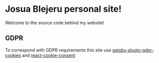 # Josua Blejeru personal site!

Welcome to the source code behind my website!


## GDPR

To correspond with GDPR requirements this site use [gatsby-plugin-gdpr-cookies](https://www.gatsbyjs.com/plugins/gatsby-plugin-gdpr-cookies/) and [react-cookie-consent](https://www.npmjs.com/package/react-cookie-consent)